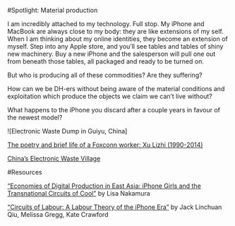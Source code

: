 #Spotlight: Material production 

I am incredibly attached to my technology. Full stop. My iPhone and MacBook are always close to my body: they are like extensions of my self. When I am thinking about my online identities, they become an extension of myself. Step into any Apple store, and you’ll see tables and tables of shiny new machinery. Buy a new iPhone and the salesperson will pull one out from beneath those tables, all packaged and ready to be turned on. 

But who is producing all of these commodities? Are they suffering? 

How can we be DH-ers without being aware of the material conditions and exploitation which produce the objects we claim we can’t live without? 

What happens to the iPhone you discard after a couple years in favour of the newest model?

![Electronic Waste Dump in Guiyu, China]

[The poetry and brief life of a Foxconn worker: Xu Lizhi (1990-2014)](https://libcom.org/blog/xulizhi-foxconn-suicide-poetry) 

[China’s Electronic Waste Village](http://content.time.com/time/photogallery/0,29307,1870162_1822148,00.html)

#Resources 

[“Economies of Digital Production in East Asia: iPhone Girls and the Transnational Circuits of Cool”](http://www.mediafieldsjournal.org/economies-of-digital/) by Lisa Nakamura 

[“Circuits of Labour: A Labour Theory of the iPhone Era”](http://www.triple-c.at/index.php/tripleC/article/view/540/607) by Jack Linchuan Qiu, Melissa Gregg, Kate Crawford


